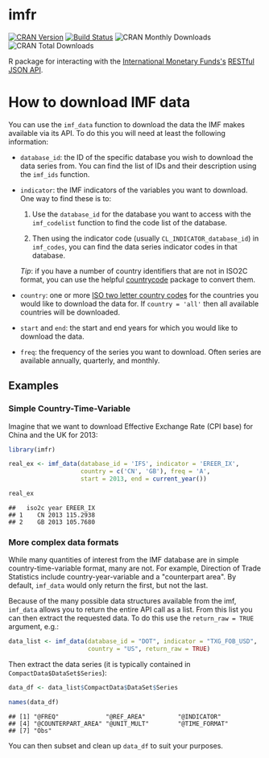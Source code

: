 imfr
====================================

[![CRAN Version](http://www.r-pkg.org/badges/version/imfr)](https://cran.r-project.org/package=imfr)
[![Build Status](https://travis-ci.org/christophergandrud/imfr.svg?branch=master)](https://travis-ci.org/christophergandrud/imfr)
![CRAN Monthly Downloads](http://cranlogs.r-pkg.org/badges/last-month/imfr)
![CRAN Total Downloads](http://cranlogs.r-pkg.org/badges/grand-total/imfr)

R package for interacting with the [International Monetary Funds's](http://data.imf.org/) [RESTful JSON API](http://datahelp.imf.org/knowledgebase/articles/667681-using-json-restful-web-service).

# How to download IMF data

You can use the `imf_data` function to download the data the IMF makes available via its API. To do this you will need at least the following information:

- `database_id`: the ID of the specific database you wish to download the data series from. You can find the list of IDs and their description using the `imf_ids` function.

- `indicator`: the IMF indicators of the variables you want to download. One way to find these is to:

    1. Use the `database_id` for the database you want to access with the `imf_codelist` function to find the code list of the database.

    2. Then using the indicator code (usually `CL_INDICATOR_database_id`) in `imf_codes`, you can find the data series indicator codes in that database.

    *Tip*: if you have a number of country identifiers that are not in ISO2C format, you can use the helpful [countrycode]( https://cran.r-project.org/package=countrycode) package to convert them.

- `country`: one or more [ISO two letter country codes](https://en.wikipedia.org/wiki/ISO_3166-1_alpha-2) for the countries you would like to download the data for. If `country = 'all'` then all available countries will be downloaded.

- `start` and `end`: the start and end years for which you would like to download the data.

- `freq`: the frequency of the series you want to download. Often series are available annually, quarterly, and monthly.

## Examples

### Simple Country-Time-Variable

Imagine that we want to download Effective Exchange Rate (CPI base) for China and the UK for 2013:


```r
library(imfr)

real_ex <- imf_data(database_id = 'IFS', indicator = 'EREER_IX',
                    country = c('CN', 'GB'), freq = 'A',
                    start = 2013, end = current_year())
```




```r
real_ex
```

```
##   iso2c year EREER_IX
## 1    CN 2013 115.2938
## 2    GB 2013 105.7680
```

### More complex data formats

While many quantities of interest from the IMF database are in simple 
country-time-variable format, many are not. For example, Direction of Trade 
Statistics include country-year-variable and a "counterpart area". By default,
`imf_data` would only return the first, but not the last. 

Because of the many possible data structures available from the imf, `imf_data`
allows you to return the entire API call as a list. From this list you can then
extract the requested data. To do this use the `return_raw = TRUE` argument, e.g.:


```r
data_list <- imf_data(database_id = "DOT", indicator = "TXG_FOB_USD", 
                      country = "US", return_raw = TRUE)
```



Then extract the data series (it is typically contained in `CompactData$DataSet$Series`):


```r
data_df <- data_list$CompactData$DataSet$Series

names(data_df)
```

```
## [1] "@FREQ"             "@REF_AREA"         "@INDICATOR"       
## [4] "@COUNTERPART_AREA" "@UNIT_MULT"        "@TIME_FORMAT"     
## [7] "Obs"
```

You can then subset and clean up `data_df` to suit your purposes.


